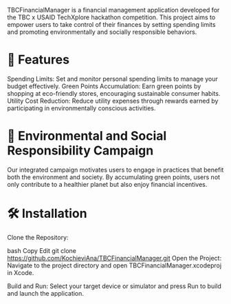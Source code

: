 TBCFinancialManager is a financial management application developed for the TBC x USAID TechXplore hackathon competition. This project aims to empower users to take control of their finances by setting spending limits and promoting environmentally and socially responsible behaviors.

# 📌 Features

Spending Limits: Set and monitor personal spending limits to manage your budget effectively.
Green Points Accumulation: Earn green points by shopping at eco-friendly stores, encouraging sustainable consumer habits.
Utility Cost Reduction: Reduce utility expenses through rewards earned by participating in environmentally conscious activities.
# 🌱 Environmental and Social Responsibility Campaign

Our integrated campaign motivates users to engage in practices that benefit both the environment and society. By accumulating green points, users not only contribute to a healthier planet but also enjoy financial incentives.

# 🛠 Installation

Clone the Repository:

bash
Copy
Edit
git clone https://github.com/KochieviAna/TBCFinancialManager.git
Open the Project: Navigate to the project directory and open TBCFinancialManager.xcodeproj in Xcode.

Build and Run: Select your target device or simulator and press Run to build and launch the application.
